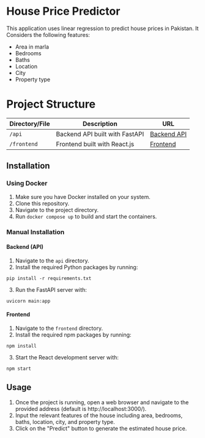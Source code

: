 # House Price Predictor

This application uses linear regression to predict house prices in Pakistan. It Considers the following features:
  - Area in marla
  - Bedrooms
  - Baths
  - Location
  - City
  - Property type

# Project Structure

| Directory/File      | Description                                            | URL                                             |
|---------------------|--------------------------------------------------------|-------------------------------------------------|
| `/api`              | Backend API built with FastAPI                         | [Backend API](http://localhost:8000/docs) |
| `/frontend`         | Frontend built with React.js                           | [Frontend](http://localhost:3000/) |

## Installation

### Using Docker

1. Make sure you have Docker installed on your system.
2. Clone this repository.
3. Navigate to the project directory.
4. Run `docker compose up` to build and start the containers.

### Manual Installation

#### Backend (API)

1. Navigate to the `api` directory.
2. Install the required Python packages by running:

`pip install -r requirements.txt`

3. Run the FastAPI server with:
   
`uvicorn main:app`

#### Frontend

1. Navigate to the `frontend` directory.
2. Install the required npm packages by running:

`npm install`

3. Start the React development server with:

`npm start`

## Usage

1. Once the project is running, open a web browser and navigate to the provided address (default is http://localhost:3000/).
2. Input the relevant features of the house including area, bedrooms, baths, location, city, and property type.
3. Click on the "Predict" button to generate the estimated house price.

